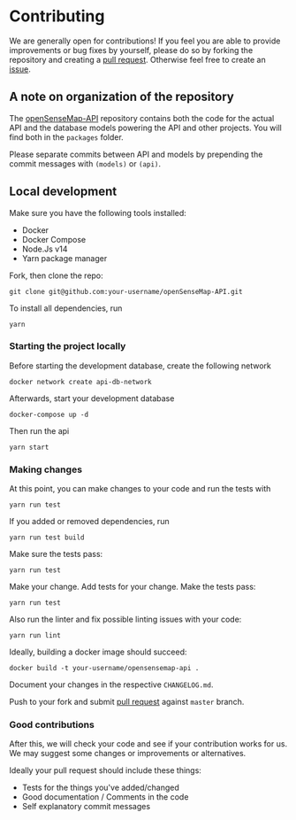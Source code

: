 # Contributing

We are generally open for contributions! If you feel you are able to provide improvements or bug fixes by yourself, please do so by forking the repository and creating a [pull request]. Otherwise feel free to create an [issue].

## A note on organization of the repository

The [openSenseMap-API](https://github.com/sensebox/openSenseMap-API) repository contains both the code for the actual API and the database models powering the API and other projects. You will find both in the `packages` folder.

Please separate commits between API and models by prepending the commit messages with `(models)` or `(api)`.

## Local development

Make sure you have the following tools installed:

- Docker
- Docker Compose
- Node.Js v14
- Yarn package manager

Fork, then clone the repo:

    git clone git@github.com:your-username/openSenseMap-API.git

To install all dependencies, run

    yarn

### Starting the project locally

Before starting the development database, create the following network

    docker network create api-db-network

Afterwards, start your development database

    docker-compose up -d

Then run the api

    yarn start

### Making changes

At this point, you can make changes to your code and run the tests with

    yarn run test

If you added or removed dependencies, run

    yarn run test build

Make sure the tests pass:

    yarn run test

Make your change. Add tests for your change. Make the tests pass:

    yarn run test

Also run the linter and fix possible linting issues with your code:

    yarn run lint

Ideally, building a docker image should succeed:

    docker build -t your-username/opensensemap-api .

Document your changes in the respective `CHANGELOG.md`.

Push to your fork and submit [pull request] against `master` branch.

### Good contributions

After this, we will check your code and see if your contribution works for us. We may suggest some changes or improvements or alternatives.

Ideally your pull request should include these things:

- Tests for the things you've added/changed
- Good documentation / Comments in the code
- Self explanatory commit messages

[issue]: https://github.com/sensebox/openSenseMap-API/issues/new
[pull request]: https://github.com/sensebox/openSenseMap-API/compare/
